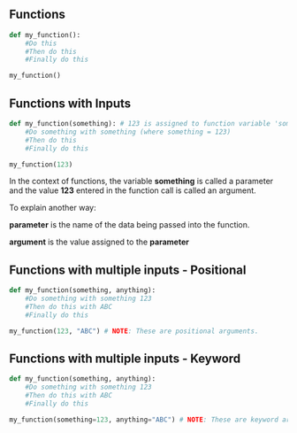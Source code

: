 ## Functions
```Python
def my_function():
    #Do this
    #Then do this
    #Finally do this

my_function()
```
## Functions with Inputs
```Python
def my_function(something): # 123 is assigned to function variable 'something'
    #Do something with something (where something = 123)
    #Then do this
    #Finally do this

my_function(123)
```
In the context of functions, the variable **something** is called a parameter and
the value **123** entered in the function call is called an argument.

To explain another way:

**parameter** is the name of the data being passed into the function.

**argument** is the value assigned to the **parameter**

## Functions with multiple inputs - Positional
```Python
def my_function(something, anything):
    #Do something with something 123
    #Then do this with ABC
    #Finally do this

my_function(123, "ABC") # NOTE: These are positional arguments.
```

## Functions with multiple inputs - Keyword
```Python
def my_function(something, anything):
    #Do something with something 123
    #Then do this with ABC
    #Finally do this

my_function(something=123, anything="ABC") # NOTE: These are keyword arguments.
```
